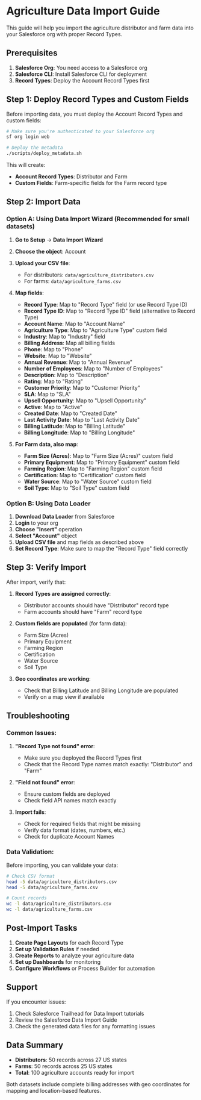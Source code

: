 # Agriculture Data Import Guide

This guide will help you import the agriculture distributor and farm data into your Salesforce org with proper Record Types.

## Prerequisites

1. **Salesforce Org**: You need access to a Salesforce org
2. **Salesforce CLI**: Install Salesforce CLI for deployment
3. **Record Types**: Deploy the Account Record Types first

## Step 1: Deploy Record Types and Custom Fields

Before importing data, you must deploy the Account Record Types and custom fields:

```bash
# Make sure you're authenticated to your Salesforce org
sf org login web

# Deploy the metadata
./scripts/deploy_metadata.sh
```

This will create:
- **Account Record Types**: Distributor and Farm
- **Custom Fields**: Farm-specific fields for the Farm record type

## Step 2: Import Data

### Option A: Using Data Import Wizard (Recommended for small datasets)

1. **Go to Setup** → **Data Import Wizard**
2. **Choose the object**: Account
3. **Upload your CSV file**:
   - For distributors: `data/agriculture_distributors.csv`
   - For farms: `data/agriculture_farms.csv`
4. **Map fields**:
   - **Record Type**: Map to "Record Type" field (or use Record Type ID)
   - **Record Type ID**: Map to "Record Type ID" field (alternative to Record Type)
   - **Account Name**: Map to "Account Name"
   - **Agriculture Type**: Map to "Agriculture Type" custom field
   - **Industry**: Map to "Industry" field
   - **Billing Address**: Map all billing fields
   - **Phone**: Map to "Phone"
   - **Website**: Map to "Website"
   - **Annual Revenue**: Map to "Annual Revenue"
   - **Number of Employees**: Map to "Number of Employees"
   - **Description**: Map to "Description"
   - **Rating**: Map to "Rating"
   - **Customer Priority**: Map to "Customer Priority"
   - **SLA**: Map to "SLA"
   - **Upsell Opportunity**: Map to "Upsell Opportunity"
   - **Active**: Map to "Active"
   - **Created Date**: Map to "Created Date"
   - **Last Activity Date**: Map to "Last Activity Date"
   - **Billing Latitude**: Map to "Billing Latitude"
   - **Billing Longitude**: Map to "Billing Longitude"

5. **For Farm data, also map**:
   - **Farm Size (Acres)**: Map to "Farm Size (Acres)" custom field
   - **Primary Equipment**: Map to "Primary Equipment" custom field
   - **Farming Region**: Map to "Farming Region" custom field
   - **Certification**: Map to "Certification" custom field
   - **Water Source**: Map to "Water Source" custom field
   - **Soil Type**: Map to "Soil Type" custom field

### Option B: Using Data Loader

1. **Download Data Loader** from Salesforce
2. **Login** to your org
3. **Choose "Insert"** operation
4. **Select "Account"** object
5. **Upload CSV file** and map fields as described above
6. **Set Record Type**: Make sure to map the "Record Type" field correctly

## Step 3: Verify Import

After import, verify that:

1. **Record Types are assigned correctly**:
   - Distributor accounts should have "Distributor" record type
   - Farm accounts should have "Farm" record type

2. **Custom fields are populated** (for farm data):
   - Farm Size (Acres)
   - Primary Equipment
   - Farming Region
   - Certification
   - Water Source
   - Soil Type

3. **Geo coordinates are working**:
   - Check that Billing Latitude and Billing Longitude are populated
   - Verify on a map view if available

## Troubleshooting

### Common Issues:

1. **"Record Type not found" error**:
   - Make sure you deployed the Record Types first
   - Check that the Record Type names match exactly: "Distributor" and "Farm"

2. **"Field not found" error**:
   - Ensure custom fields are deployed
   - Check field API names match exactly

3. **Import fails**:
   - Check for required fields that might be missing
   - Verify data format (dates, numbers, etc.)
   - Check for duplicate Account Names

### Data Validation:

Before importing, you can validate your data:

```bash
# Check CSV format
head -5 data/agriculture_distributors.csv
head -5 data/agriculture_farms.csv

# Count records
wc -l data/agriculture_distributors.csv
wc -l data/agriculture_farms.csv
```

## Post-Import Tasks

1. **Create Page Layouts** for each Record Type
2. **Set up Validation Rules** if needed
3. **Create Reports** to analyze your agriculture data
4. **Set up Dashboards** for monitoring
5. **Configure Workflows** or Process Builder for automation

## Support

If you encounter issues:
1. Check Salesforce Trailhead for Data Import tutorials
2. Review the Salesforce Data Import Guide
3. Check the generated data files for any formatting issues

## Data Summary

- **Distributors**: 50 records across 27 US states
- **Farms**: 50 records across 25 US states
- **Total**: 100 agriculture accounts ready for import

Both datasets include complete billing addresses with geo coordinates for mapping and location-based features. 
